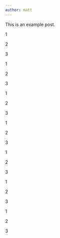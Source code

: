 ```yaml
---
author: matt
---
```

This is an example post.

1

2

3

1

2

3

1

2

3

1

2

3

1

2

3

1

2

3

1

2

3


